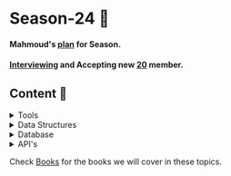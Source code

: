 # Season-24 :round_pushpin:
#### Mahmoud's [plan](/plan) for Season.
#### [Interviewing](./interview) and Accepting new [20](/members) member.
## Content :newspaper:
<details>
<summary>Tools</summary>

### [Git and GitHub](/Tools)

* Git objects , intro git internal , gitHub.


</details>
 
<details>
<summary>Data Structures</summary>

### [First session](/DS)
* Pointers , Arrays , Vector , String.
### [Second session](/DS)
* Linked list , Stack ,Queue. 
### [Third session](/DS)
* Tree , Binary tree , Binary search tree , Dfs ,Bfs ,Recursion
### [Forth session](/DS)
* Delete in BST,set map unordered map ,hash table.
### [Fifth session](/DS)
* Solving problems on whole content
</details>

<details>
<summary>Database</summary>

### [First session](/DB)
* Not yet
### [Second session](/DB)
* Not yet
### [Third session](/DB)
* Not yet
### [Forth session](/DB)
* Not yet
</details>

<details>
<summary>API's</summary>

### [First session](/API'S)
* Not yet
### [Second session](/API'S)
* Not yet
### [Third session](/API'S)
* Not yet
### [Forth session](/API'S)
* Not yet

</details>






Check [Books](/Books) for the books we will cover in these topics.
